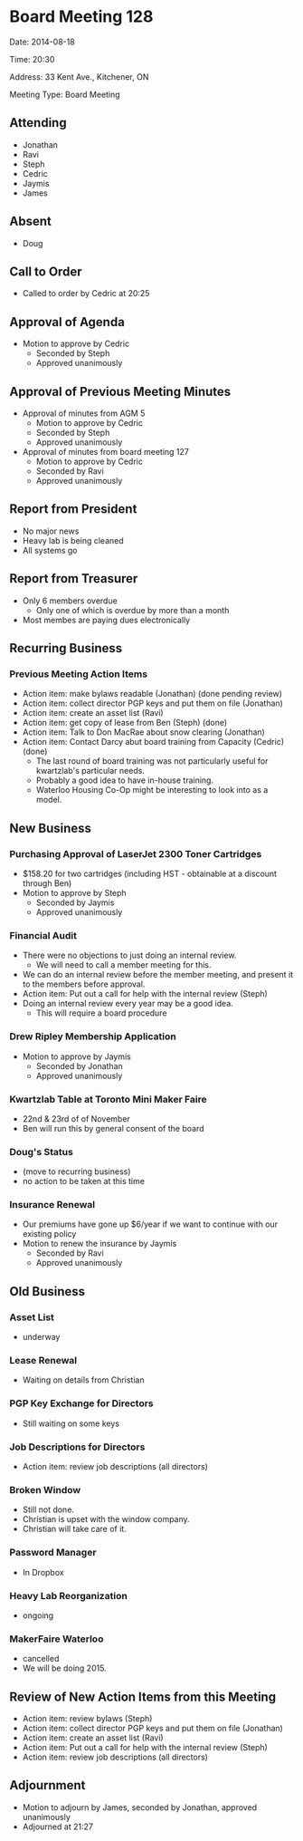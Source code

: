 # Board Meeting 128

Date: 2014-08-18

Time: 20:30

Address: 33 Kent Ave., Kitchener, ON

Meeting Type: Board Meeting

## Attending
* Jonathan
* Ravi
* Steph
* Cedric
* Jaymis
* James

## Absent
* Doug

## Call to Order
* Called to order by Cedric at 20:25

## Approval of Agenda
* Motion to approve by Cedric
    * Seconded by Steph
    * Approved unanimously

## Approval of Previous Meeting Minutes
* Approval of minutes from AGM 5
    * Motion to approve by Cedric
    * Seconded by Steph
    * Approved unanimously
* Approval of minutes from board meeting 127
    * Motion to approve by Cedric
    * Seconded by Ravi
    * Approved unanimously

## Report from President
* No major news
* Heavy lab is being cleaned
* All systems go

## Report from Treasurer
* Only 6 members overdue
    * Only one of which is overdue by more than a month
* Most membes are paying dues electronically

## Recurring Business

### Previous Meeting Action Items
* Action item: make bylaws readable (Jonathan) (done pending review)
* Action item: collect director PGP keys and put them on file (Jonathan)
* Action item: create an asset list (Ravi)
* Action item: get copy of lease from Ben (Steph) (done)
* Action item: Talk to Don MacRae about snow clearing (Jonathan)
* Action item: Contact Darcy abut board training from Capacity (Cedric) (done)
    * The last round of board training was not particularly useful for kwartzlab's particular needs.
    * Probably a good idea to have in-house training.
    * Waterloo Housing Co-Op might be interesting to look into as a model.

## New Business

### Purchasing Approval of LaserJet 2300 Toner Cartridges
* $158.20 for two cartridges (including HST - obtainable at a discount through Ben)
* Motion to approve by Steph
    * Seconded by Jaymis
    * Approved unanimously

### Financial Audit
* There were no objections to just doing an internal review.
    * We will need to call a member meeting for this.
* We can do an internal review before the member meeting, and present it to the members before approval.
* Action item: Put out a call for help with the internal review (Steph)
* Doing an internal review every year may be a good idea.
    * This will require a board procedure

### Drew Ripley Membership Application
* Motion to approve by Jaymis
    * Seconded by Jonathan
    * Approved unanimously

### Kwartzlab Table at Toronto Mini Maker Faire
* 22nd & 23rd of of November
* Ben will run this by general consent of the board

### Doug's Status
* (move to recurring business)
* no action to be taken at this time

### Insurance Renewal
* Our premiums have gone up $6/year if we want to continue with our existing policy
* Motion to renew the insurance by Jaymis
    * Seconded by Ravi
    * Approved unanimously

## Old Business

### Asset List
* underway

### Lease Renewal
* Waiting on details from Christian

### PGP Key Exchange for Directors
* Still waiting on some keys

### Job Descriptions for Directors
* Action item: review job descriptions (all directors)

### Broken Window
* Still not done.
* Christian is upset with the window company.
* Christian will take care of it.

### Password Manager
* In Dropbox

### Heavy Lab Reorganization
* ongoing

### MakerFaire Waterloo
* cancelled
* We will be doing 2015.

## Review of New Action Items from this Meeting
* Action item: review bylaws (Steph)
* Action item: collect director PGP keys and put them on file (Jonathan)
* Action item: create an asset list (Ravi)
* Action item: Put out a call for help with the internal review (Steph)
* Action item: review job descriptions (all directors)

## Adjournment
* Motion to adjourn by James, seconded by Jonathan, approved unanimously
* Adjourned at 21:27

